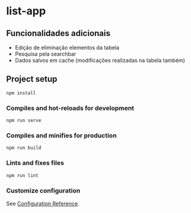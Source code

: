 # list-app

## Funcionalidades adicionais
* Edição de eliminação elementos da tabela
* Pesquisa pela searchbar
* Dados salvos em cache (modificações realizadas na tabela também)


## Project setup
```
npm install
```

### Compiles and hot-reloads for development
```
npm run serve
```

### Compiles and minifies for production
```
npm run build
```

### Lints and fixes files
```
npm run lint
```

### Customize configuration
See [Configuration Reference](https://cli.vuejs.org/config/).




